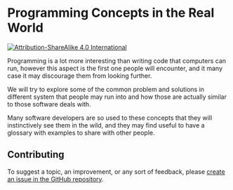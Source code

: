 # Programming Concepts in the Real World

[![Attribution-ShareAlike 4.0 International](https://i.creativecommons.org/l/by-sa/4.0/88x31.png)](http://creativecommons.org/licenses/by-sa/4.0/)

Programming is a lot more interesting than writing code that computers can run,
however this aspect is the first one people will encounter, and it many case
it may discourage them from looking further.

We will try to explore some of the common problem and solutions in different
system that people may run into and how those are actually similar to those
software deals with.

Many software developers are so used to these concepts that they will
instinctively see them in the wild, and they may find useful to have a glossary
with examples to share with other people.

## Contributing

To suggest a topic, an improvement, or any sort of feedback, please
[create an issue in the GitHub repository](https://github.com/seppo0010/pcitrw/issues/new).
